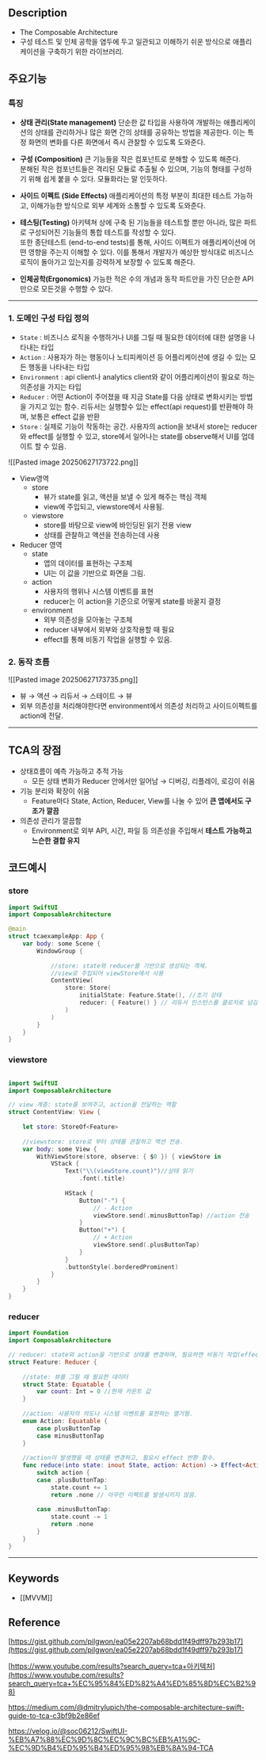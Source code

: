 
## Description

- The Composable Architecture
- 구성 테스트 및 인체 공학을 염두에 두고 일관되고 이해하기 쉬운 방식으로 애플리케이션을 구축하기 위한 라이브러리.

## 주요기능

### 특징
- **상태 관리(State management)** 단순한 값 타입을 사용하여 개발하는 애플리케이션의 상태를 관리하거나 많은 화면 간의 상태를 공유하는 방법을 제공한다. 이는 특정 화면의 변화를 다른 화면에서 즉시 관찰할 수 있도록 도와준다.  
    
- **구성 (Composition)** 큰 기능들을 작은 컴포넌트로 분해할 수 있도록 해준다.  
    분해된 작은 컴포넌트들은 격리된 모듈로 추출될 수 있으며, 기능의 형태를 구성하기 위해 쉽게 붙을 수 있다. 모듈화라는 말 인듯하다.  
    
- **사이드 이펙트 (Side Effects)** 애플리케이션의 특정 부분이 최대한 테스트 가능하고, 이해가능한 방식으로 외부 세계와 소통할 수 있도록 도와준다.  
    
- **테스팅(Testing)** 아키텍쳐 상에 구축 된 기능들을 테스트할 뿐만 아니라, 많은 파트로 구성되어진 기능들의 통합 테스트를 작성할 수 있다.  
    또한 종단테스트 (end-to-end tests)를 통해, 사이드 이펙트가 애플리케이션에 어떤 영향을 주는지 이해할 수 있다. 이를 통해서 개발자가 예상한 방식대로 비즈니스 로직이 돌아가고 있는지를 강력하게 보장할 수 있도록 해준다.  
    
- **인체공학(Ergonomics)** 가능한 적은 수의 개념과 동작 파트만을 가진 단순한 API만으로 모든것을 수행할 수 있다.
---

### 1. 도메인 구성 타입 정의

- `State` : 비즈니스 로직을 수행하거나 UI를 그릴 때 필요한 데이터에 대한 설명을 나타내는 타입
- `Action` : 사용자가 하는 행동이나 노티피케이션 등 어플리케이션에 생길 수 있는 모든 행동을 나타내는 타입
- `Environment` : api client나 analytics client와 같이 어플리케이션이 필요로 하는 의존성을 가지는 타입
- `Reducer` : 어떤 Action이 주어졌을 때 지금 State를 다음 상태로 변화시키는 방법을 가지고 있는 함수. 리듀서는 실행할수 있는 effect(api request)를 반환해야 하며, 보통은 effect 값을 반환
- `Store` : 실제로 기능이 작동하는 공간. 사용자의 action을 보내서 store는 reducer와 effect를 실행할 수 있고, store에서 일어나는 state를 observe해서 UI를 업데이트 할 수 있음.

![[Pasted image 20250627173722.png]]
- View영역
    - store
        - 뷰가 state를 읽고, 액션을 보낼 수 있게 해주는 핵심 객체
        - view에 주입되고, viewstore에서 사용됨.
    - viewstore
        - store를 바탕으로 view에 바인딩된 읽기 전용 view
        - 상태를 관찰하고 액션을 전송하는데 사용
- Reducer 영역
    - state
        - 앱의 데이터를 표현하는 구조체
        - UI는 이 값을 기반으로 화면을 그림.
    - action
        - 사용자의 행위나 시스템 이벤트를 표현
        - reducer는 이 action을 기준으로 어떻게 state를 바꿀지 결정
    - environment
        - 외부 의존성을 모아놓는 구조체
        - reducer 내부에서 외부와 상호작용할 때 필요
        - effect를 통해 비동기 작업을 실행할 수 있음.

### 2. 동작 흐름
![[Pasted image 20250627173735.png]]

- 뷰 → 액션 → 리듀서 → 스테이트 → 뷰
- 외부 의존성을 처리해야한다면 environment에서 의존성 처리하고 사이드이펙트를 action에 전달.

---
## TCA의 장점

- 상태흐름이 예측 가능하고 추적 가능
	- 모든 상태 변화가 Reducer 안에서만 일어남 → 디버깅, 리플레이, 로깅이 쉬움
- 기능 분리와 확장이 쉬움
	- Feature마다 State, Action, Reducer, View를 나눌 수 있어 **큰 앱에서도 구조가 깔끔**
- 의존성 관리가 깔끔함
	- Environment로 외부 API, 시간, 파일 등 의존성을 주입해서 **테스트 가능하고 느슨한 결합 유지**


## 코드예시

### store

```swift
import SwiftUI
import ComposableArchitecture

@main
struct tcaexampleApp: App {
    var body: some Scene {
        WindowGroup {
            
            //store: state와 reducer를 기반으로 생성되는 객체.
            //view로 주입되어 viewStore에서 사용
            ContentView(
                store: Store(
                    initialState: Feature.State(), //초기 상태
                    reducer: { Feature() } // 리듀서 인스턴스를 클로저로 넘김
                )
            )
        }
    }
}
```

### viewstore

```swift

import SwiftUI
import ComposableArchitecture

// view 계층: state를 보여주고, action을 전달하는 역할
struct ContentView: View {
    
    let store: StoreOf<Feature>
    
    //viewstore: store로 부터 상태를 관찰하고 액션 전송.
    var body: some View {
        WithViewStore(store, observe: { $0 }) { viewStore in
            VStack {
                Text("\\(viewStore.count)")//상태 읽기
                    .font(.title)
                
                HStack {
                    Button("-") {
                        // - Action
                        viewStore.send(.minusButtonTap) //action 전송
                    }
                    Button("+") {
                        // + Action
                        viewStore.send(.plusButtonTap)
                    }
                }
                .buttonStyle(.borderedProminent)
            }
        }
    }
}
```

### reducer

```swift
import Foundation
import ComposableArchitecture

// reducer: state와 action을 기반으로 상태를 변경하며, 필요하면 비동기 작업(effect)도 발생시킬 수 있는 순수 함수
struct Feature: Reducer {
    
    //state: 뷰를 그릴 때 필요한 데이터
    struct State: Equatable {
        var count: Int = 0 //현재 카운트 값
    }
    
    //action: 사용자의 의도나 시스템 이벤트를 표현하는 열거형.
    enum Action: Equatable {
        case plusButtonTap
        case minusButtonTap
    }
    
    //action이 발생했을 때 상태를 변경하고, 필요시 effect 반환 함수.
    func reduce(into state: inout State, action: Action) -> Effect<Action> {
        switch action {
        case .plusButtonTap:
            state.count += 1
            return .none // 아무런 이펙트를 발생시키지 않음.
            
        case .minusButtonTap:
            state.count -= 1
            return .none
        }
    }
}

```


----------
## Keywords

- [[MVVM]]


## Reference
[https://gist.github.com/pilgwon/ea05e2207ab68bdd1f49dff97b293b17](https://gist.github.com/pilgwon/ea05e2207ab68bdd1f49dff97b293b17)

[](https://www.youtube.com/results?search_query=tca+%EC%95%84%ED%82%A4%ED%85%8D%EC%B2%98)[https://www.youtube.com/results?search_query=tca+아키텍처](https://www.youtube.com/results?search_query=tca+%EC%95%84%ED%82%A4%ED%85%8D%EC%B2%98)

https://medium.com/@dmitrylupich/the-composable-architecture-swift-guide-to-tca-c3bf9b2e86ef

https://velog.io/@soc06212/SwiftUI-%EB%A7%88%EC%9D%8C%EC%9C%BC%EB%A1%9C-%EC%9D%B4%ED%95%B4%ED%95%98%EB%8A%94-TCA
